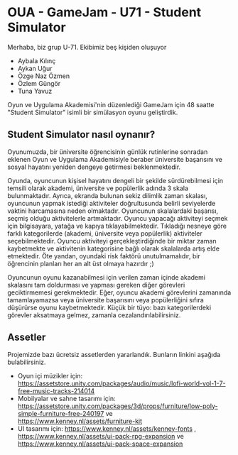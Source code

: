 # OUA - GameJam - U71 - Student Simulator

Merhaba, biz grup U-71. Ekibimiz beş kişiden oluşuyor
* Aybala Kılınç
* Aykan Uğur
* Özge Naz Özmen
* Özlem Güngör
* Tuna Yavuz 

Oyun ve Uygulama Akademisi'nin düzenlediği GameJam için 48 saatte "Student Simulator" isimli bir simülasyon oyunu geliştirdik. 

## Student Simulator nasıl oynanır?
Oyunumuzda, bir üniversite öğrencisinin günlük rutinlerine sonradan eklenen Oyun ve Uygulama Akademisiyle beraber üniversite başarısını ve sosyal hayatını yeniden dengeye getirmesi beklenmektedir.

Oyunda, oyuncunun kişisel hayatını dengeli bir şekilde sürdürebilmesi için temsili olarak akademi, üniversite ve popülerlik adında 3 skala bulunmaktadır. Ayrıca, ekranda bulunan sekiz dilimlik zaman skalası, oyuncunun yapmak istediği aktiviteler doğrultusunda belirli seviyelerde vaktini harcamasına neden olmaktadır. Oyuncunun skalalardaki başarısı, seçmiş olduğu aktivitelerle artmaktadır. Oyuncu yapacağı aktiviteyi seçmek için bilgisayara, yatağa ve kapıya tıklayabilmektedir. Tıkladığı nesneye göre farklı kategorilerde (akademi, üniversite veya popülerlik) aktiviteler seçebilmektedir. Oyuncu aktiviteyi gerçekleştirdiğinde bir miktar zaman kaybetmekte ve aktivitenin kategorisine bağlı olarak skalalarda artış elde etmektedir. Öte yandan, oyundaki risk faktörü unutulmamalıdır, bir öğrencinin planları her an alt üst olmaya hazırdır ;)

Oyuncunun oyunu kazanabilmesi için verilen zaman içinde akademi skalasını tam doldurması ve yapması gereken diğer görevleri geciktirmemesi gerekmektedir. Eğer, oyuncu akademi görevlerini zamanında tamamlayamazsa veya üniversite başarısını veya popülerliğini sıfıra düşürürse oyunu kaybetmektedir. Küçük bir tüyo: bazı kategorilerdeki görevler aksatmaya gelmez, zamanla cezalandırılabilirsiniz.

## Assetler
Projemizde bazı ücretsiz assetlerden yararlandık. Bunların linkini aşağıda bulabilirsiniz.
* Oyun içi müzikler için: https://assetstore.unity.com/packages/audio/music/lofi-world-vol-1-7-free-music-tracks-214014
* Mobilyalar ve sahne tasarımı için: https://assetstore.unity.com/packages/3d/props/furniture/low-poly-simple-furniture-free-240197 ve https://www.kenney.nl/assets/furniture-kit
* UI tasarımı için: https://www.kenney.nl/assets/kenney-fonts , https://www.kenney.nl/assets/ui-pack-rpg-expansion ve https://www.kenney.nl/assets/ui-pack-space-expansion

